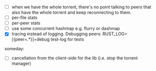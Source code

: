 - [ ] when we have the whole torrent, there's no point talking to peers that also have the whole torrent and keep reconnecting to them.
- [ ] per-file stats
- [ ] per-peer stats
- [ ] use some concurrent hashmap e.g. flurry or dashmap
- [x] tracing instead of logging. Debugging peers: RUST_LOG=[{peer=.*}]=debug
  test-log for tests

someday:
- [ ] cancellation from the client-side for the lib (i.e. stop the torrent manager)